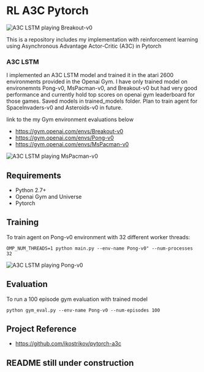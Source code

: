# RL A3C Pytorch

![A3C LSTM playing Breakout-v0](https://github.com/dgriff777/rl_a3c_pytorch/blob/master/demo/Breakout.gif)

This is a repository includes my implementation with reinforcement learning using Asynchronous Advantage Actor-Critic (A3C) in Pytorch

### A3C LSTM

I implemented an A3C LSTM model and trained it in the atari 2600 environments provided in the Openai Gym. I have only trained model on environemnts Pong-v0, MsPacman-v0, and Breakout-v0 but had very good performance and currently hold top scores on openai gym leaderboard for those games. Saved models in trained_models folder. Plan to train agent for SpaceInvaders-v0 and Asteroids-v0 in future.

link to the my Gym environment evaluations below

- https://gym.openai.com/envs/Breakout-v0
- https://gym.openai.com/envs/Pong-v0
- https://gym.openai.com/envs/MsPacman-v0


![A3C LSTM playing MsPacman-v0](https://github.com/dgriff777/rl_a3c_pytorch/blob/master/demo/MsPacman.gif)

## Requirements

- Python 2.7+
- Openai Gym and Universe
- Pytorch

## Training
To train agent on Pong-v0 environment with 32 different worker threads:

```
OMP_NUM_THREADS=1 python main.py --env-name Pong-v0" --num-processes 32
```

![A3C LSTM playing Pong-v0](https://github.com/dgriff777/rl_a3c_pytorch/blob/master/demo/Pong.gif)

## Evaluation
To run a 100 episode gym evaluation with trained model
```
python gym_eval.py --env-name Pong-v0 --num-episodes 100
```

## Project Reference

- https://github.com/ikostrikov/pytorch-a3c

## README still under construction